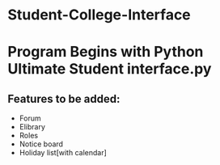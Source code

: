 # Student-College-Interface

# Program Begins with Python Ultimate Student interface.py
## Features to be added:

- Forum
- Elibrary
- Roles
- Notice board
- Holiday list[with calendar]
